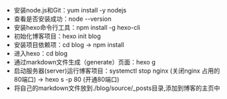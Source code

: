 - 安装node.js和Git：yum install -y nodejs
- 查看是否安装成功：node --version
- 安装hexo命令行工具：npm install -g hexo-cli
- 初始化博客项目：hexo init blog
- 安装项目依赖项：cd blog -> npm install
- 进入hexo：cd  blog
- 通过markdown文件生成（generate）页面：hexo g 
- 启动服务器(server)运行博客项目：systemctl stop nginx (关闭nginx 占用的80端口)  -> hexo s -p 80 (开通80端口)
- 将自己的markdown文件放到./blog/source/_posts目录,添加到博客的主页中


